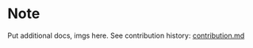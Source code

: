 # Note #
Put additional docs, imgs here.
See contribution history: [contribution.md](contribution.md)